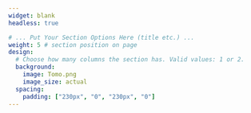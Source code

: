 ```yaml
---
widget: blank
headless: true

# ... Put Your Section Options Here (title etc.) ...
weight: 5 # section position on page
design:
  # Choose how many columns the section has. Valid values: 1 or 2.
  background: 
    image: Tomo.png
    image_size: actual
  spacing:
    padding: ["230px", "0", "230px", "0"]
---
```


